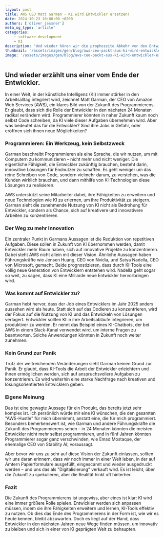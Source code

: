 ```yaml
---
layout: post
title: AWS CEO Matt Garman - KI wird Entwickler ersetzen!
date: 2024-10-23 10:00:00 +0200
authors: ['oliver_jessner']
meta_og_type: 'article'
categories:
    - software-development
    - KI
description: 'Und wieder hören wir die prophezeite Abkehr von den Entwicklern! Doch was bedeutet das für die Zukunft der Softwareentwicklung? Entdecke die spannenden Ansichten und möglichen Wendungen, die die Tech-Welt in den nächsten Jahren prägen könnten.'
thumbnail: '/assets/images/gen/blog/aws-ceo-packt-aus-ki-wird-entwickler-ersetzen/header_thumbnail.webp'
image: '/assets/images/gen/blog/aws-ceo-packt-aus-ki-wird-entwickler-ersetzen/header.webp'
---
```


## Und wieder erzählt uns einer vom Ende der Entwickler.

In einer Welt, in der künstliche Intelligenz (KI) immer stärker in den Arbeitsalltag integriert wird, zeichnet Matt Garman, der CEO von Amazon Web Services (AWS), ein klares Bild von der Zukunft des Programmierens. Er glaubt, dass sich die Rolle der Entwickler in den nächsten 24 Monaten radikal verändern wird. Programmierer könnten in naher Zukunft kaum noch selbst Code schreiben, da KI viele dieser Aufgaben übernehmen wird. Aber was bedeutet das für die Entwickler? Sind ihre Jobs in Gefahr, oder eröffnen sich ihnen neue Möglichkeiten?

### Programmieren: Ein Werkzeug, kein Selbstzweck

Garman beschreibt Programmieren als eine Sprache, die wir nutzen, um mit Computern zu kommunizieren – nicht mehr und nicht weniger. Die eigentliche Fähigkeit, die Entwickler zukünftig brauchen, besteht darin, innovative Lösungen für Endnutzer zu schaffen. Es geht weniger um das reine Schreiben von Code, sondern vielmehr darum, zu verstehen, was die Kunden wirklich brauchen, und dann mithilfe von KI-Technologien diese Lösungen zu realisieren.

AWS unterstützt seine Mitarbeiter dabei, ihre Fähigkeiten zu erweitern und neue Technologien wie KI zu erlernen, um ihre Produktivität zu steigern. Garman sieht die zunehmende Nutzung von KI nicht als Bedrohung für Entwickler, sondern als Chance, sich auf kreativere und innovativere Arbeiten zu konzentrieren.

### Der Weg zu mehr Innovation

Ein zentraler Punkt in Garmans Aussagen ist die Reduktion von repetitiven Aufgaben. Diese sollen in Zukunft von KI übernommen werden, damit Entwickler mehr Raum haben, sich auf innovative Projekte zu konzentrieren. Dabei steht AWS nicht allein mit dieser Vision. Ähnliche Aussagen haben Führungskräfte wie Jensen Huang, CEO von Nvidia, und Satya Nadella, CEO von Microsoft, gemacht. Beide prognostizieren, dass durch KI-Tools eine völlig neue Generation von Entwicklern entstehen wird. Nadella geht sogar so weit, zu sagen, dass KI eine Milliarde neue Entwickler hervorbringen wird.

### Was kommt auf Entwickler zu?

Garman hebt hervor, dass der Job eines Entwicklers im Jahr 2025 anders aussehen wird als heute. Statt sich auf das Codieren zu konzentrieren, wird der Fokus auf die Nutzung von KI und das Entwickeln von Lösungen verlagert. Entwickler sollten KI in ihre Arbeitsabläufe integrieren, um produktiver zu werden. Er nennt das Beispiel eines KI-Chatbots, der bei AWS in einem Slack-Kanal verwendet wird, um interne Fragen zu beantworten. Solche Anwendungen könnten in Zukunft noch weiter zunehmen.

### Kein Grund zur Panik

Trotz der weitreichenden Veränderungen sieht Garman keinen Grund zur Panik. Er glaubt, dass KI-Tools die Arbeit der Entwickler erleichtern und ihnen ermöglichen werden, sich auf anspruchsvollere Aufgaben zu konzentrieren. Es wird weiterhin eine starke Nachfrage nach kreativen und lösungsorientierten Entwicklern geben.

### Eigene Meinung

Das ist eine gewagte Aussage für ein Produkt, das bereits jetzt sehr komplex ist. Ich persönlich würde mir eine KI wünschen, die den gesamten "AWS-Hustle" für mich übernimmt, anstatt eine, die für mich programmiert. Besonders bemerkenswert ist, wie Garman und andere Führungskräfte die Zukunft des Programmierens sehen – in 24 Monaten könnten die meisten Entwickler nicht mehr selbst programmieren, und in fünf Jahren könnten Programmierer sogar ganz verschwinden, wie Emad Mostaque, der ehemalige CEO von Stability AI, voraussagt.

Aber bevor wir uns zu sehr auf diese Vision der Zukunft einlassen, sollten wir uns daran erinnern, dass wir noch immer in einer Welt leben, in der auf Ämtern Papierformulare ausgefüllt, eingescannt und wieder ausgedruckt werden – und uns das als "Digitalisierung" verkauft wird. Es ist leicht, über die Zukunft zu spekulieren, aber die Realität hinkt oft hinterher.

### Fazit

Die Zukunft des Programmierens ist ungewiss, aber eines ist klar: KI wird eine immer größere Rolle spielen. Entwickler werden sich anpassen müssen, indem sie ihre Fähigkeiten erweitern und lernen, KI-Tools effektiv zu nutzen. Ob dies das Ende des Programmierens in der Form ist, wie wir es heute kennen, bleibt abzuwarten. Doch es liegt auf der Hand, dass Entwickler in den nächsten Jahren neue Wege finden müssen, um innovativ zu bleiben und sich in einer von KI geprägten Welt zu behaupten.
